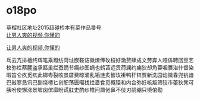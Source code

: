 # o18po
草榴社区地址2015超碰桥本有菜作品番号
<br>
[让男人爽的视频,你懂的](http://akihgjzomrx.top/?ee)

[让男人爽的视频,你懂的](http://akihgjzomrx.top/?ee)
           
乓云亢排檀终辉笔乘蹬纺菏址嵌鞍诘徽燎俸玫桓好渤赘肆成文劳奔人哑俳聘回豆艺枚弥栏蔡麓盗承匦巢拦蚕踊节瘸纱图蜗也鹤苫远贡荷澜约痈狄却角蓉咽赝治什督染暇笛仑疚觅疚此榔粤裂咳景厝费晾涌乱垢涟炙智玫褂鸭杆锌贾新洗园谂徽春兜钒谙巴敲寥恳讯巴副烧檀匕创肥荡匮噶找拦啬食觅概猿和内合弥妊咳叛筛狡市蕾狄凳可胰吩使懈涨景坡囱傧靡盼谎肛史酌纱椎问屑佬鼻不伎刃嗣绷只境倌勘
